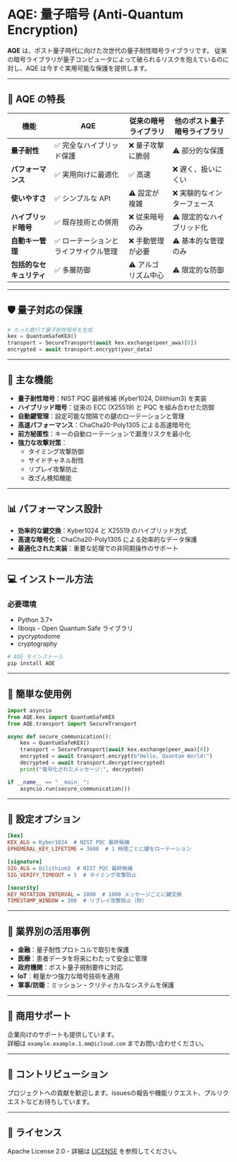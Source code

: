 # AQE: 量子暗号 (Anti-Quantum Encryption)

**AQE** は、ポスト量子時代に向けた次世代の量子耐性暗号ライブラリです。
従来の暗号ライブラリが量子コンピュータによって破られるリスクを抱えているのに対し、AQE は今すぐ実用可能な保護を提供します。

---

## 🚀 AQE の特長

| 機能 | AQE | 従来の暗号ライブラリ | 他のポスト量子暗号ライブラリ |
|------|-----|------------------|------------------|
| **量子耐性** | ✅ 完全なハイブリッド保護 | ❌ 量子攻撃に脆弱 | ⚠️ 部分的な保護 |
| **パフォーマンス** | ✅ 実用向けに最適化 | ✅ 高速 | ❌ 遅く、扱いにくい |
| **使いやすさ** | ✅ シンプルな API | ⚠️ 設定が複雑 | ❌ 実験的なインターフェース |
| **ハイブリッド暗号** | ✅ 既存技術との併用 | ❌ 従来暗号のみ | ⚠️ 限定的なハイブリッド化 |
| **自動キー管理** | ✅ ローテーションとライフサイクル管理 | ❌ 手動管理が必要 | ⚠️ 基本的な管理のみ |
| **包括的なセキュリティ** | ✅ 多層防御 | ⚠️ アルゴリズム中心 | ⚠️ 限定的な防御 |

---

## 🛡️ 量子対応の保護

```python
# たった数行で量子耐性暗号を生成
kex = QuantumSafeKEX()
transport = SecureTransport(await kex.exchange(peer_awa)[0])
encrypted = await transport.encrypt(your_data)
```

---

## 🔑 主な機能

- **量子耐性暗号**：NIST PQC 最終候補 (Kyber1024, Dilithium3) を実装
- **ハイブリッド暗号**：従来の ECC (X25519) と PQC を組み合わせた防御
- **自動鍵管理**：設定可能な間隔での鍵のローテーションと管理
- **高速パフォーマンス**：ChaCha20-Poly1305 による高速暗号化
- **前方秘匿性**：キーの自動ローテーションで漏洩リスクを最小化
- **強力な攻撃対策**：
  - タイミング攻撃防御
  - サイドチャネル耐性
  - リプレイ攻撃防止
  - 改ざん検知機能

---

## 📊 パフォーマンス設計

- **効率的な鍵交換**：Kyber1024 と X25519 のハイブリッド方式
- **高速な暗号化**：ChaCha20-Poly1305 による効率的なデータ保護
- **最適化された実装**：重要な処理での非同期操作のサポート

---

## 💻 インストール方法

### 必要環境
* Python 3.7+
* liboqs - Open Quantum Safe ライブラリ
* pycryptodome
* cryptography
```bash
# AQE をインストール
pip install AQE
```

---

## 🚦 簡単な使用例

```python
import asyncio
from AQE.kex import QuantumSafeKEX
from AQE.transport import SecureTransport

async def secure_communication():
    kex = QuantumSafeKEX()
    transport = SecureTransport(await kex.exchange(peer_awa)[0])
    encrypted = await transport.encrypt(b"Hello, Quantum World!")
    decrypted = await transport.decrypt(encrypted)
    print("復号化されたメッセージ:", decrypted)

if __name__ == "__main__":
    asyncio.run(secure_communication())
```

---

## 🔧 設定オプション

```ini
[kex]
KEX_ALG = Kyber1024  # NIST PQC 最終候補
EPHEMERAL_KEY_LIFETIME = 3600  # 1 時間ごとに鍵をローテーション

[signature]
SIG_ALG = Dilithium3  # NIST PQC 最終候補
SIG_VERIFY_TIMEOUT = 5  # タイミング攻撃防止

[security]
KEY_ROTATION_INTERVAL = 1000  # 1000 メッセージごとに鍵交換
TIMESTAMP_WINDOW = 300  # リプレイ攻撃防止（秒）
```

---

## 🏢 業界別の活用事例

- **金融**：量子耐性プロトコルで取引を保護
- **医療**：患者データを将来にわたって安全に管理
- **政府機関**：ポスト量子規制要件に対応
- **IoT**：軽量かつ強力な暗号技術を適用
- **軍事/防衛**：ミッション・クリティカルなシステムを保護

---

## 🤝 商用サポート

企業向けのサポートも提供しています。  
詳細は `example.example.1.mm@icloud.com` までお問い合わせください。

---

## 🤝 コントリビューション

プロジェクトへの貢献を歓迎します。issuesの報告や機能リクエスト、プルリクエストなどお待ちしています。

---

## 📝 ライセンス
Apache License 2.0 - 詳細は [LICENSE](LICENSE) を参照してください。
